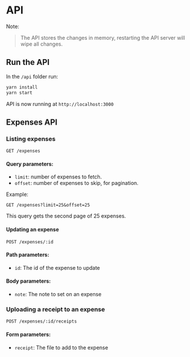 # API

Note:

> The API stores the changes in memory, restarting the API server will wipe all changes.

## Run the API
In the `/api` folder run:
```sh
yarn install
yarn start
```

API is now running at `http://localhost:3000`

## Expenses API

### Listing expenses

```
GET /expenses
```

#### Query parameters:
- `limit`: number of expenses to fetch.
- `offset`: number of expenses to skip, for pagination.

Example:

```
GET /expenses?limit=25&offset=25
```
This query gets the second page of 25 expenses.

#### Updating an expense
```
POST /expenses/:id
```
#### Path parameters:
- `id`: The id of the expense to update

#### Body parameters:
- `note`: The note to set on an expense


### Uploading a receipt to an expense
```
POST /expenses/:id/receipts
```
#### Form parameters:
- `receipt`: The file to add to the expense
